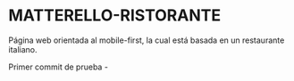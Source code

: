 # MATTERELLO-RISTORANTE

Página web orientada al mobile-first, la cual está basada en un restaurante italiano.

Primer commit de prueba -
